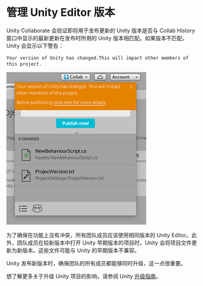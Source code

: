 # 管理 Unity Editor 版本

Unity Collaborate 会验证即将用于发布更新的 Unity 版本是否与 Collab History 窗口中显示的最新更新在发布时所用的 Unity 版本相匹配。如果版本不匹配，Unity 会显示以下警告：

    Your version of Unity has changed.This will impact other members of this project.

![](../uploads/Main/UnityCollaborateUpgradingEditor-Warning.png) 

为了确保在功能上没有冲突，所有团队成员应该使用相同版本的 Unity Editor。此外，团队成员在较新版本中打开 Unity 早期版本的项目时，Unity 会将项目文件更新为新版本。这些文件可能与 Unity 的早期版本不兼容。

Unity 发布新版本时，确保团队的所有成员都能够同时升级，这一点很重要。


 想了解更多关于升级 Unity 项目的影响，请参阅 Unity [升级指南](UpgradeGuides.html)。
